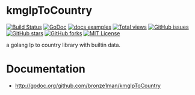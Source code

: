 kmgIpToCountry
=======
[![Build Status](https://travis-ci.org/bronze1man/kmgIpToCountry.svg)](https://travis-ci.org/bronze1man/kmgIpToCountry)
[![GoDoc](https://godoc.org/github.com/bronze1man/kmgIpToCountry?status.svg)](https://godoc.org/github.com/bronze1man/kmgIpToCountry)
[![docs examples](https://sourcegraph.com/api/repos/github.com/bronze1man/kmgIpToCountry/badges/docs-examples.png)](https://sourcegraph.com/github.com/bronze1man/kmgIpToCountry)
[![Total views](https://sourcegraph.com/api/repos/github.com/bronze1man/kmgIpToCountry/counters/views.png)](https://sourcegraph.com/github.com/bronze1man/kmgIpToCountry)
[![GitHub issues](https://img.shields.io/github/issues/bronze1man/kmgIpToCountry.svg)](https://github.com/bronze1man/kmgIpToCountry/issues)
[![GitHub stars](https://img.shields.io/github/stars/bronze1man/kmgIpToCountry.svg)](https://github.com/bronze1man/kmgIpToCountry/stargazers)
[![GitHub forks](https://img.shields.io/github/forks/bronze1man/kmgIpToCountry.svg)](https://github.com/bronze1man/kmgIpToCountry/network)
[![MIT License](http://img.shields.io/badge/license-MIT-blue.svg?style=flat-square)](https://github.com/bronze1man/kmgIpToCountry/blob/master/LICENSE)

a golang Ip to country library with builtin data.

Documentation
=======
* http://godoc.org/github.com/bronze1man/kmgIpToCountry